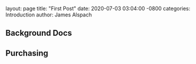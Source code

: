 
layout: page
title: "First Post"
date: 2020-07-03 03:04:00 -0800
categories: Introduction
author: James Alspach

## Background Docs

## Purchasing

